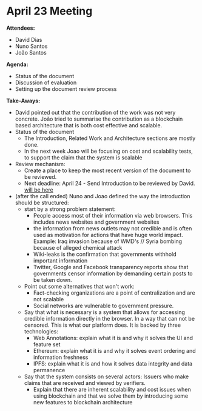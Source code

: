 # April 23 Meeting

**Attendees:**

- David Dias
- Nuno Santos
- João Santos

**Agenda:**

- Status of the document
- Discussion of evaluation
- Setting up the document review process


**Take-Aways:**

- David pointed out that the contribution of the work was not very concrete. João tried to summarise the contribution as a blockchain based architecture that is both cost effective and scalable.
- Status of the document
	- The Introduction, Related Work and Architecture sections are mostly done.
	-  In the next week Joao will be focusing on cost and scalability tests, to support the claim that the system is scalable
-  Review mechanism:
	- Create a place to keep the most recent version of the document to be reviewed.  
	- Next deadline: April 24 - Send Introduction to be reviewed by David. [will be here](https://github.com/inesc-id/dclaims-pm/tree/master/thesis-review)
- (after the call ended) Nuno and Joao defined the way the introduction should be structured:
	- start by a strong problem statement:
		- People access most of their information via web browsers. This includes news websites and government websites 
		- the information from news outlets may not credible and is often used as motivation for actions that have huge world impact. Example: Iraq invasion because of WMD's // Syria bombing because of alleged chemical attack
		- Wiki-leaks is the confirmation that governments withhold important information
		- Twitter, Google and Facebook transparency reports show that governments censor information by demanding certain posts to be taken down.
	- Point out some alternatives that won't work:
		- Fact-checking organizations are a point of centralization and are not scalable
		- Social networks are vulnerable to government pressure.
	- Say that what is necessary is a system that allows for accessing credible information directly in the browser. In a way that can not be censored. This is what our platform does. It is backed by three technologies:
		- Web Annotations: explain what it is and why it solves the UI and feature set
		- Ethereum: explain what it is and why it solves event ordering and information freshness
		- IPFS: explain what it is and how it solves data integrity and data permanence
	- Say that the system consists on several actors: Issuers who make claims that are received and viewed by verifiers.
		- Explain that there are inherent scalability and cost issues when using blockchain and that we solve them by introducing some new features to blockchain architecture
